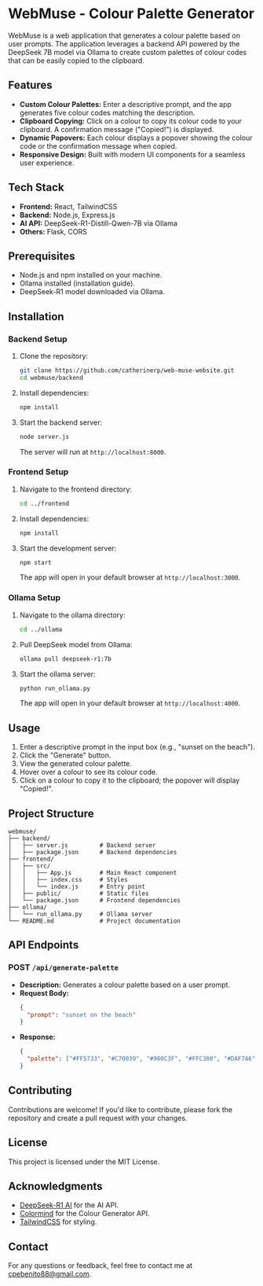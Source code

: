 # WebMuse - Colour Palette Generator

WebMuse is a web application that generates a colour palette based on user prompts. The application leverages a backend API powered by the DeepSeek 7B model via Ollama to create custom palettes of colour codes that can be easily copied to the clipboard.

## Features
- **Custom Colour Palettes:** Enter a descriptive prompt, and the app generates five colour codes matching the description.
- **Clipboard Copying:** Click on a colour to copy its colour code to your clipboard. A confirmation message \("Copied!"\) is displayed.
- **Dynamic Popovers:** Each colour displays a popover showing the colour code or the confirmation message when copied.
- **Responsive Design:** Built with modern UI components for a seamless user experience.

## Tech Stack
- **Frontend:** React, TailwindCSS
- **Backend:** Node.js, Express.js
- **AI API:** DeepSeek-R1-Distill-Qwen-7B via Ollama
- **Others:** Flask, CORS

## Prerequisites
- Node.js and npm installed on your machine.
- Ollama installed (installation guide).
- DeepSeek-R1 model downloaded via Ollama.

## Installation

### Backend Setup
1. Clone the repository:
   ```bash
   git clone https://github.com/catherinerp/web-muse-website.git
   cd webmuse/backend
   ```

2. Install dependencies:
   ```bash
   npm install
   ```

3. Start the backend server:
   ```bash
   node server.js
   ```
   The server will run at `http://localhost:8000`.

### Frontend Setup
1. Navigate to the frontend directory:
   ```bash
   cd ../frontend
   ```

2. Install dependencies:
   ```bash
   npm install
   ```

3. Start the development server:
   ```bash
   npm start
   ```
   The app will open in your default browser at `http://localhost:3000`.

### Ollama Setup
1. Navigate to the ollama directory:
   ```bash
   cd ../ollama
   ```

2. Pull DeepSeek model from Ollama:
   ```bash
   ollama pull deepseek-r1:7b
   ```

3. Start the ollama server:
   ```bash
   python run_ollama.py
   ```
   The app will open in your default browser at `http://localhost:4000`.

## Usage
1. Enter a descriptive prompt in the input box (e.g., "sunset on the beach").
2. Click the "Generate" button.
3. View the generated colour palette.
4. Hover over a colour to see its colour code.
5. Click on a colour to copy it to the clipboard; the popover will display "Copied!".

## Project Structure
```
webmuse/
├── backend/
│   ├── server.js         # Backend server
│   ├── package.json      # Backend dependencies
├── frontend/
│   ├── src/
│   │   ├── App.js        # Main React component
│   │   ├── index.css     # Styles
│   │   └── index.js      # Entry point
│   ├── public/           # Static files
│   └── package.json      # Frontend dependencies
├── ollama/
│   └── run_ollama.py     # Ollama server
└── README.md             # Project documentation
```

## API Endpoints
### POST `/api/generate-palette`
- **Description:** Generates a colour palette based on a user prompt.
- **Request Body:**
  ```json
  {
    "prompt": "sunset on the beach"
  }
  ```
- **Response:**
  ```json
  {
    "palette": ["#FF5733", "#C70039", "#900C3F", "#FFC300", "#DAF7A6"]
  }
  ```

## Contributing
Contributions are welcome! If you'd like to contribute, please fork the repository and create a pull request with your changes.

## License
This project is licensed under the MIT License.

## Acknowledgments
- [DeepSeek-R1 AI](https://ollama.com/library/deepseek-r1) for the AI API.
- [Colormind](http://colormind.io) for the Colour Generator API.
- [TailwindCSS](https://tailwindcss.com) for styling.

## Contact
For any questions or feedback, feel free to contact me at [cpebenito88@gmail.com](mailto:cpebenito88@gmail.com).

